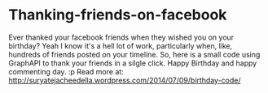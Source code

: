 Thanking-friends-on-facebook
============================

Ever thanked your facebook friends when they wished you on your birthday?
Yeah I know it's a hell lot of work, particularly when, like, hundreds of friends posted on your timeline. 
So, here is a small code using GraphAPI to thank your friends in a silgle click. Happy Birthday and happy commenting day. :p
Read more at: http://suryatejacheedella.wordpress.com/2014/07/09/birthday-code/
